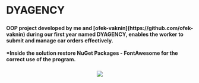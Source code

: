 <h1 align="left">DYAGENCY</h1>

###

<h4 align="left">OOP project developed by me and [ofek-vaknin](https://github.com/ofek-vaknin) during our first year named DYAGENCY, enables the worker to submit and manage car orders effectively.<br><br>*Inside the solution restore NuGet Packages - FontAwesome for the correct use of the program.</h4>

###

<div align="center">
  <img height="" src="https://i.imgur.com/NY6oIFJ.png"  />
</div>

###
